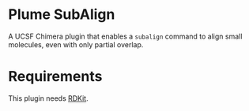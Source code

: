 # Plume SubAlign

A UCSF Chimera plugin that enables a `subalign` command to align small molecules, even with only partial overlap.

# Requirements

This plugin needs [RDKit](http://www.rdkit.org/).